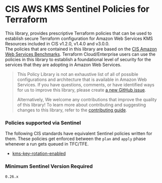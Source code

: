 # CIS AWS KMS Sentinel Policies for Terraform
This library, provides prescriptive Terraform policies that can be used to establish secure Terraform configuration 
for Amazon Web Services KMS Resources included in CIS v1.2.0, v1.4.0 and v3.0.0.  
The policies that are contained in this library are based on the [CIS Amazon Web Services Benchmarks](https://docs.aws.amazon.com/securityhub/latest/userguide/cis-aws-foundations-benchmark.html).
Terraform Cloud/Enterprise users can use the policies in this library to establish a foundational level of security for the services that they are 
adopting in Amazon Web Services.

> This Policy Library is not an exhaustive list of all of possible configurations and architecture that is available in Amazon Web Services. 
> If you have questions, comments, or have identified ways for us to improve this library, 
> please create [a new GitHub issue](https://github.com/hashicorp/policy-library-cis-aws-kms-terraform/issues/new/choose).
>
> Alternatively, We welcome any contributions that improve the quality of this library! 
> To learn more about contributing and suggesting changes to this library, refer to the [contributing guide](https://github.com/hashicorp/policy-library-cis-aws-kms-terraform/blob/main/CONTRIBUTING.md).

### Policies supported via Sentinel

The following CIS standards have equivalent Sentinel policies written for them. These policies get enforced between the `plan` and `apply` phase whenever a run gets queued in TFC/TFE.

- [kms-key-rotation-enabled](./docs/policies/kms-key-rotation-enabled.md)

### Minimum Sentinel Version Required

```pre
0.26.x
```